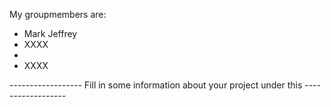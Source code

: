 My groupmembers are:
- Mark Jeffrey
- XXXX
- 
- XXXX


------------------ Fill in some information about your project under this ------------------
